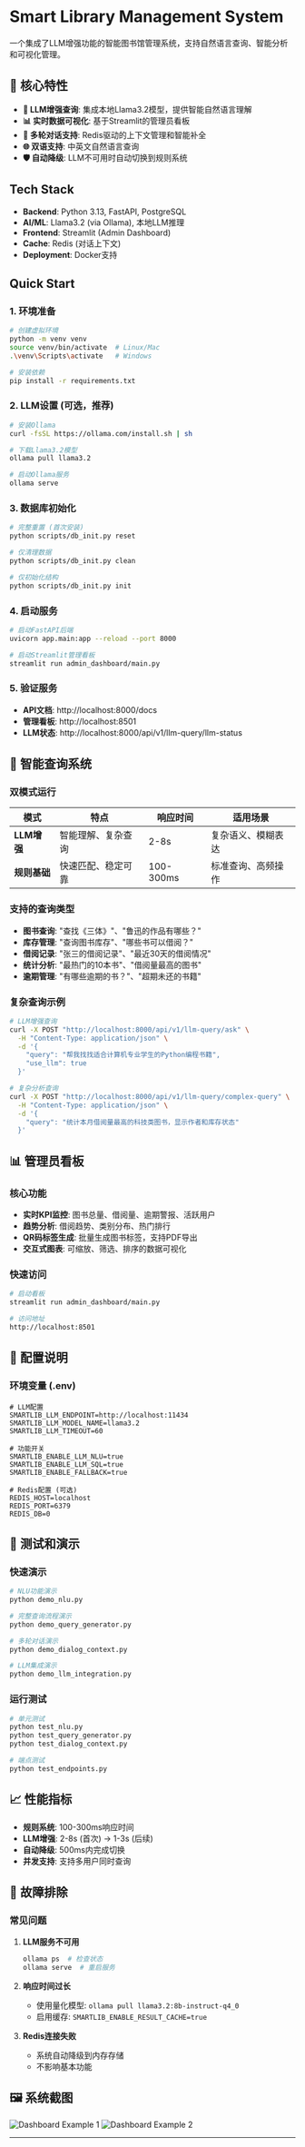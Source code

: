 # Smart Library Management System

一个集成了LLM增强功能的智能图书馆管理系统，支持自然语言查询、智能分析和可视化管理。

## 🚀 核心特性

- **🤖 LLM增强查询**: 集成本地Llama3.2模型，提供智能自然语言理解
- **📊 实时数据可视化**: 基于Streamlit的管理员看板
- **💬 多轮对话支持**: Redis驱动的上下文管理和智能补全
- **🌐 双语支持**: 中英文自然语言查询
- **🛡️ 自动降级**: LLM不可用时自动切换到规则系统

## Tech Stack

- **Backend**: Python 3.13, FastAPI, PostgreSQL
- **AI/ML**: Llama3.2 (via Ollama), 本地LLM推理
- **Frontend**: Streamlit (Admin Dashboard)
- **Cache**: Redis (对话上下文)
- **Deployment**: Docker支持

## Quick Start

### 1. 环境准备

```bash
# 创建虚拟环境
python -m venv venv
source venv/bin/activate  # Linux/Mac
.\venv\Scripts\activate   # Windows

# 安装依赖
pip install -r requirements.txt
```

### 2. LLM设置 (可选，推荐)

```bash
# 安装Ollama
curl -fsSL https://ollama.com/install.sh | sh

# 下载Llama3.2模型
ollama pull llama3.2

# 启动Ollama服务
ollama serve
```

### 3. 数据库初始化

```bash
# 完整重置 (首次安装)
python scripts/db_init.py reset

# 仅清理数据
python scripts/db_init.py clean

# 仅初始化结构
python scripts/db_init.py init
```

### 4. 启动服务

```bash
# 启动FastAPI后端
uvicorn app.main:app --reload --port 8000

# 启动Streamlit管理看板
streamlit run admin_dashboard/main.py
```

### 5. 验证服务

- **API文档**: http://localhost:8000/docs
- **管理看板**: http://localhost:8501
- **LLM状态**: http://localhost:8000/api/v1/llm-query/llm-status

## 🧠 智能查询系统

### 双模式运行

| 模式 | 特点 | 响应时间 | 适用场景 |
|------|------|----------|----------|
| **LLM增强** | 智能理解、复杂查询 | 2-8s | 复杂语义、模糊表达 |
| **规则基础** | 快速匹配、稳定可靠 | 100-300ms | 标准查询、高频操作 |

### 支持的查询类型

- **图书查询**: "查找《三体》"、"鲁迅的作品有哪些？"
- **库存管理**: "查询图书库存"、"哪些书可以借阅？"
- **借阅记录**: "张三的借阅记录"、"最近30天的借阅情况"
- **统计分析**: "最热门的10本书"、"借阅量最高的图书"
- **逾期管理**: "有哪些逾期的书？"、"超期未还的书籍"

### 复杂查询示例

```bash
# LLM增强查询
curl -X POST "http://localhost:8000/api/v1/llm-query/ask" \
  -H "Content-Type: application/json" \
  -d '{
    "query": "帮我找找适合计算机专业学生的Python编程书籍",
    "use_llm": true
  }'

# 复杂分析查询
curl -X POST "http://localhost:8000/api/v1/llm-query/complex-query" \
  -H "Content-Type: application/json" \
  -d '{
    "query": "统计本月借阅量最高的科技类图书，显示作者和库存状态"
  }'
```

## 📊 管理员看板

### 核心功能

- **实时KPI监控**: 图书总量、借阅量、逾期警报、活跃用户
- **趋势分析**: 借阅趋势、类别分布、热门排行
- **QR码标签生成**: 批量生成图书标签，支持PDF导出
- **交互式图表**: 可缩放、筛选、排序的数据可视化

### 快速访问

```bash
# 启动看板
streamlit run admin_dashboard/main.py

# 访问地址
http://localhost:8501
```

## 🔧 配置说明

### 环境变量 (.env)

```env
# LLM配置
SMARTLIB_LLM_ENDPOINT=http://localhost:11434
SMARTLIB_LLM_MODEL_NAME=llama3.2
SMARTLIB_LLM_TIMEOUT=60

# 功能开关
SMARTLIB_ENABLE_LLM_NLU=true
SMARTLIB_ENABLE_LLM_SQL=true
SMARTLIB_ENABLE_FALLBACK=true

# Redis配置 (可选)
REDIS_HOST=localhost
REDIS_PORT=6379
REDIS_DB=0
```

## 🧪 测试和演示

### 快速演示

```bash
# NLU功能演示
python demo_nlu.py

# 完整查询流程演示
python demo_query_generator.py

# 多轮对话演示
python demo_dialog_context.py

# LLM集成演示
python demo_llm_integration.py
```

### 运行测试

```bash
# 单元测试
python test_nlu.py
python test_query_generator.py
python test_dialog_context.py

# 端点测试
python test_endpoints.py
```

## 📈 性能指标

- **规则系统**: 100-300ms响应时间
- **LLM增强**: 2-8s (首次) → 1-3s (后续)
- **自动降级**: 500ms内完成切换
- **并发支持**: 支持多用户同时查询

## 🚨 故障排除

### 常见问题

1. **LLM服务不可用**
   ```bash
   ollama ps  # 检查状态
   ollama serve  # 重启服务
   ```

2. **响应时间过长**
   - 使用量化模型: `ollama pull llama3.2:8b-instruct-q4_0`
   - 启用缓存: `SMARTLIB_ENABLE_RESULT_CACHE=true`

3. **Redis连接失败**
   - 系统自动降级到内存存储
   - 不影响基本功能


## 🖼️ 系统截图

![Dashboard Example 1](assets/dashboard2.png)
![Dashboard Example 2](assets/dashboard1.png)

---

